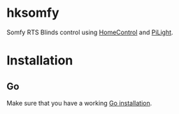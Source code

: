 # hksomfy

Somfy RTS Blinds control using [HomeControl](https://github.com/brutella/hc) and [PiLight](www.pilight.org).

# Installation

## Go

Make sure that you have a working [Go installation](http://golang.org/doc/install).
